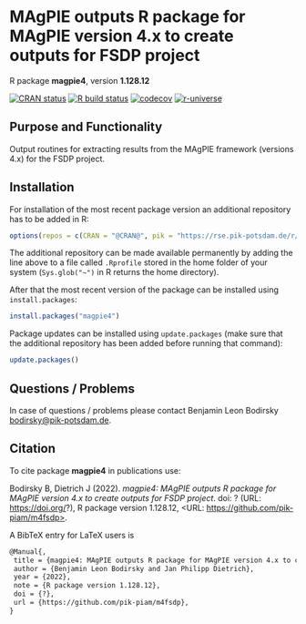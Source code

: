 # MAgPIE outputs R package for MAgPIE version 4.x to create outputs for FSDP project

R package **magpie4**, version **1.128.12**

[![CRAN status](https://www.r-pkg.org/badges/version/magpie4)](https://cran.r-project.org/package=magpie4)  [![R build status](https://github.com/pik-piam/m4fsdp/workflows/check/badge.svg)](https://github.com/pik-piam/m4fsdp/actions) [![codecov](https://codecov.io/gh/pik-piam/m4fsdp/branch/master/graph/badge.svg)](https://app.codecov.io/gh/pik-piam/m4fsdp) [![r-universe](https://pik-piam.r-universe.dev/badges/magpie4)](https://pik-piam.r-universe.dev/ui#builds)

## Purpose and Functionality

Output routines for extracting results from the MAgPIE framework (versions 4.x) for the FSDP project.


## Installation

For installation of the most recent package version an additional repository has to be added in R:

```r
options(repos = c(CRAN = "@CRAN@", pik = "https://rse.pik-potsdam.de/r/packages"))
```
The additional repository can be made available permanently by adding the line above to a file called `.Rprofile` stored in the home folder of your system (`Sys.glob("~")` in R returns the home directory).

After that the most recent version of the package can be installed using `install.packages`:

```r 
install.packages("magpie4")
```

Package updates can be installed using `update.packages` (make sure that the additional repository has been added before running that command):

```r 
update.packages()
```

## Questions / Problems

In case of questions / problems please contact Benjamin Leon Bodirsky <bodirsky@pik-potsdam.de>.

## Citation

To cite package **magpie4** in publications use:

Bodirsky B, Dietrich J (2022). _magpie4: MAgPIE outputs R package for MAgPIE version 4.x to create outputs for FSDP project_. doi: ? (URL: https://doi.org/?), R package version 1.128.12, <URL: https://github.com/pik-piam/m4fsdp>.

A BibTeX entry for LaTeX users is

 ```latex
@Manual{,
  title = {magpie4: MAgPIE outputs R package for MAgPIE version 4.x to create outputs for FSDP project},
  author = {Benjamin Leon Bodirsky and Jan Philipp Dietrich},
  year = {2022},
  note = {R package version 1.128.12},
  doi = {?},
  url = {https://github.com/pik-piam/m4fsdp},
}
```

